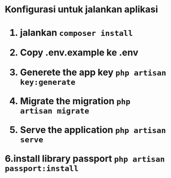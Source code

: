 <h1>Konfigurasi untuk jalankan aplikasi<h1>


1. jalankan
`composer install`

2. Copy .env.example ke  .env 

3. Generete the app key
`php artisan key:generate`

4. Migrate the migration
`php artisan migrate`

5. Serve the application
`php artisan serve`

6.install library passport
`php artisan passport:install`
